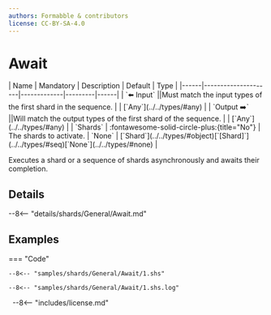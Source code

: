 ```yaml
---
authors: Formabble & contributors
license: CC-BY-SA-4.0
---
```



# Await

<div class="sh-parameters" markdown="1">
| Name | Mandatory | Description | Default | Type |
|------|---------------------|-------------|---------|------|
| `⬅️ Input` ||Must match the input types of the first shard in the sequence. | | [`Any`](../../types/#any) |
| `Output ➡️` ||Will match the output types of the first shard of the sequence. | | [`Any`](../../types/#any) |
| `Shards` | :fontawesome-solid-circle-plus:{title="No"}  | The shards to activate. | `None` | [`Shard`](../../types/#object)[`[Shard]`](../../types/#seq)[`None`](../../types/#none) |

</div>

Executes a shard or a sequence of shards asynchronously and awaits their completion.

## Details

--8<-- "details/shards/General/Await.md"


## Examples

=== "Code"

  ```x86asm linenums="1"
  --8<-- "samples/shards/General/Await/1.shs"
  ```

  ```
  --8<-- "samples/shards/General/Await/1.shs.log"
  ```
&nbsp;
--8<-- "includes/license.md"

